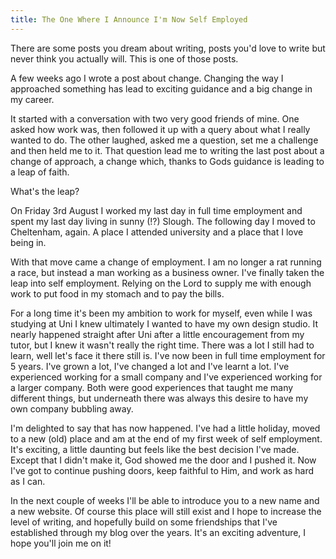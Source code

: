 ```yaml
---
title: The One Where I Announce I'm Now Self Employed
---
```

There are some posts you dream about writing, posts you'd love to write but never think you actually will. This is one of those posts.

A few weeks ago I wrote a post about change. Changing the way I approached something has lead to exciting guidance and a big change in my career.

It started with a conversation with two very good friends of mine. One asked how work was, then followed it up with a query about what I really wanted to do. The other laughed, asked me a question, set me a challenge and then held me to it. That question lead me to writing the last post about a change of approach, a change which, thanks to Gods guidance is leading to a leap of faith.

What's the leap?

On Friday 3rd August I worked my last day in full time employment and spent my last day living in sunny (!?) Slough. The following day I moved to Cheltenham, again. A place I attended university and a place that I love being in.

With that move came a change of employment. I am no longer a rat running a race, but instead a man working as a business owner. I've finally taken the leap into self employment. Relying on the Lord to supply me with enough work to put food in my stomach and to pay the bills.

For a long time it's been my ambition to work for myself, even while I was studying at Uni I knew ultimately I wanted to have my own design studio. It nearly happened straight after Uni after a little encouragement from my tutor, but I knew it wasn't really the right time. There was a lot I still had to learn, well let's face it there still is. I've now been in full time employment for 5 years. I've grown a lot, I've changed a lot and I've learnt a lot. I've experienced working for a small company and I've experienced working for a larger company. Both were good experiences that taught me many different things, but underneath there was always this desire to have my own company bubbling away.

I'm delighted to say that has now happened. I've had a little holiday, moved to a new (old) place and am at the end of my first week of self employment. It's exciting, a little daunting but feels like the best decision I've made. Except that I didn't make it, God showed me the door and I pushed it. Now I've got to continue pushing doors, keep faithful to Him, and work as hard as I can.

In the next couple of weeks I'll be able to introduce you to a new name and a new website. Of course this place will still exist and I hope to increase the level of writing, and hopefully build on some friendships that I've established through my blog over the years. It's an exciting adventure, I hope you'll join me on it!
